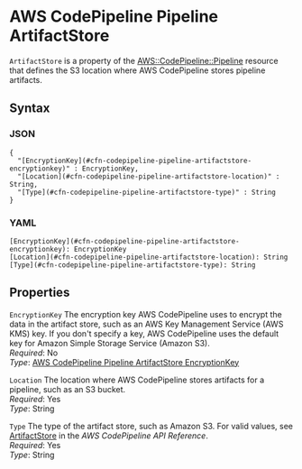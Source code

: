 # AWS CodePipeline Pipeline ArtifactStore<a name="aws-properties-codepipeline-pipeline-artifactstore"></a>

`ArtifactStore` is a property of the [AWS::CodePipeline::Pipeline](aws-resource-codepipeline-pipeline.md) resource that defines the S3 location where AWS CodePipeline stores pipeline artifacts\.

## Syntax<a name="w3ab2c21c14d448b5"></a>

### JSON<a name="aws-properties-codepipeline-pipeline-artifactstore-syntax.json"></a>

```
{
  "[EncryptionKey](#cfn-codepipeline-pipeline-artifactstore-encryptionkey)" : EncryptionKey,
  "[Location](#cfn-codepipeline-pipeline-artifactstore-location)" : String,
  "[Type](#cfn-codepipeline-pipeline-artifactstore-type)" : String
}
```

### YAML<a name="aws-properties-codepipeline-pipeline-artifactstore-syntax.yaml"></a>

```
[EncryptionKey](#cfn-codepipeline-pipeline-artifactstore-encryptionkey): EncryptionKey
[Location](#cfn-codepipeline-pipeline-artifactstore-location): String
[Type](#cfn-codepipeline-pipeline-artifactstore-type): String
```

## Properties<a name="w3ab2c21c14d448b7"></a>

`EncryptionKey`  <a name="cfn-codepipeline-pipeline-artifactstore-encryptionkey"></a>
The encryption key AWS CodePipeline uses to encrypt the data in the artifact store, such as an AWS Key Management Service \(AWS KMS\) key\. If you don't specify a key, AWS CodePipeline uses the default key for Amazon Simple Storage Service \(Amazon S3\)\.  
*Required*: No  
*Type*: [AWS CodePipeline Pipeline ArtifactStore EncryptionKey](aws-properties-codepipeline-pipeline-artifactstore-encryptionkey.md)

`Location`  <a name="cfn-codepipeline-pipeline-artifactstore-location"></a>
The location where AWS CodePipeline stores artifacts for a pipeline, such as an S3 bucket\.  
*Required*: Yes  
*Type*: String

`Type`  <a name="cfn-codepipeline-pipeline-artifactstore-type"></a>
The type of the artifact store, such as Amazon S3\. For valid values, see [ArtifactStore](http://docs.aws.amazon.com/codepipeline/latest/APIReference/API_ArtifactStore.html) in the *AWS CodePipeline API Reference*\.  
*Required*: Yes  
*Type*: String